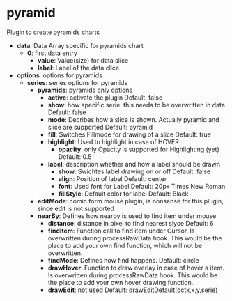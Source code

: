 # pyramid
Plugin to create pyramids charts
* <strong>data</strong>: Data Array specific for pyramids chart		
	* <strong>0</strong>: first data entry
		* <strong>value</strong>: Value(size) for data slice
		* <strong>label</strong>: Label of the data clice
* <strong>options</strong>: options for pyramids
	* <strong>series</strong>: series options for pyramids
		* <strong>pyramids</strong>: pyramids only options
			* <strong>active</strong>: activate the plugin
				Default: false
			* <strong>show</strong>: how specific serie. this needs to be overwritten in data
				Default: false
			* <strong>mode</strong>: Decribes how a slice is shown. Actually pyramid and slice are supported
				Default: pyramid
			* <strong>fill</strong>: Switches Fillmode for drawing of a slice
				Default: true
			* <strong>highlight</strong>: Used to highlight in case of HOVER
				* <strong>opacity</strong>: only Opacity is supported for Highlighting (yet)
					Default: 0.5
			* <strong>label</strong>: description whether and how a label should be drawn
				* <strong>show</strong>: Swichtes label drawing on or off
					Default: false
				* <strong>align</strong>: Position of label
					Default: center
				* <strong>font</strong>: Used font for Label
					Default: 20px Times New Roman
				* <strong>fillStyle</strong>: Default color for label
					Default: Black
		* <strong>editMode</strong>: comin form mouse plugin, is nonsense for this plugin, since edit is not supported
		* <strong>nearBy</strong>: Defines how nearby is used to find item under mouse
			* <strong>distance</strong>: distance in pixel to find nearest slyce
				Default: 6
			* <strong>findItem</strong>: Function call to find item under Cursor. Is overwritten during processRawData hook. This would be the place to add your own find function, which will not be overwritten.
			* <strong>findMode</strong>: Defines how find happens.
				Default: circle
			* <strong>drawHover</strong>: Function to draw overlay in case of hover a item. Is overwritten during processRawData hook. This would be the place to add your own hover drawing function.
			* <strong>drawEdit</strong>: not used
				Default:  drawEditDefault(octx,x,y,serie)
